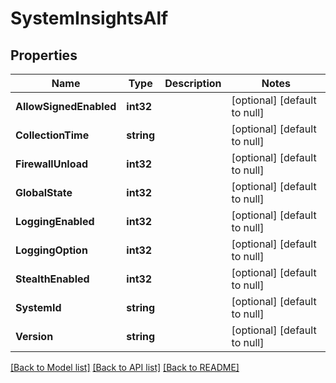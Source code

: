 # SystemInsightsAlf

## Properties
Name | Type | Description | Notes
------------ | ------------- | ------------- | -------------
**AllowSignedEnabled** | **int32** |  | [optional] [default to null]
**CollectionTime** | **string** |  | [optional] [default to null]
**FirewallUnload** | **int32** |  | [optional] [default to null]
**GlobalState** | **int32** |  | [optional] [default to null]
**LoggingEnabled** | **int32** |  | [optional] [default to null]
**LoggingOption** | **int32** |  | [optional] [default to null]
**StealthEnabled** | **int32** |  | [optional] [default to null]
**SystemId** | **string** |  | [optional] [default to null]
**Version** | **string** |  | [optional] [default to null]

[[Back to Model list]](../README.md#documentation-for-models) [[Back to API list]](../README.md#documentation-for-api-endpoints) [[Back to README]](../README.md)

